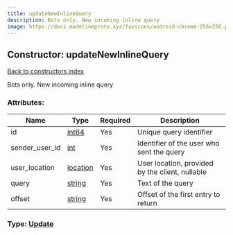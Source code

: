 ```yaml
---
title: updateNewInlineQuery
description: Bots only. New incoming inline query
image: https://docs.madelineproto.xyz/favicons/android-chrome-256x256.png
---
```

## Constructor: updateNewInlineQuery  
[Back to constructors index](index.md)



Bots only. New incoming inline query

### Attributes:

| Name     |    Type       | Required | Description |
|----------|---------------|----------|-------------|
|id|[int64](../constructors/int64.md) | Yes|Unique query identifier|
|sender\_user\_id|[int](../types/int.md) | Yes|Identifier of the user who sent the query|
|user\_location|[location](../constructors/location.md) | Yes|User location, provided by the client, nullable|
|query|[string](../types/string.md) | Yes|Text of the query|
|offset|[string](../types/string.md) | Yes|Offset of the first entry to return|



### Type: [Update](../types/Update.md)


